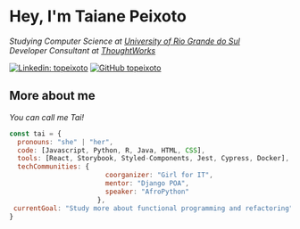 <h1> Hey, I'm Taiane Peixoto </h1>
<p>
	<em>
		Studying Computer Science at <a href="http://www.ufrgs.br">University of Rio Grande do Sul</a>
	</br>
		Developer Consultant at <a href="https://www.thoughtworks.com">ThoughtWorks</a>
	</em>
</p>

[![Linkedin: topeixoto](https://img.shields.io/badge/-topeixoto-blue?style=flat-square&logo=Linkedin&logoColor=white&link=https://www.linkedin.com/in/topeixoto/)](https://www.linkedin.com/in/topeixoto/)
[![GitHub topeixoto](https://img.shields.io/github/followers/topeixoto?label=follow&style=social)](https://github.com/topeixoto)


<h2> More about me </h2>
<p><em> You can call me Tai!</em></p>

```javascript
const tai = {
  pronouns: "she" | "her",
  code: [Javascript, Python, R, Java, HTML, CSS],
  tools: [React, Storybook, Styled-Components, Jest, Cypress, Docker],
  techCommunities: {
                        coorganizer: "Girl for IT",
                        mentor: "Django POA",
                        speaker: "AfroPython"
                      },
 currentGoal: "Study more about functional programming and refactoring"
}
```
